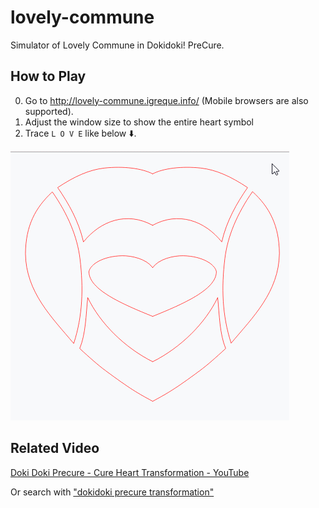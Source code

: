 # lovely-commune

Simulator of Lovely Commune in Dokidoki! PreCure.

## How to Play

0. Go to http://lovely-commune.igreque.info/ (Mobile browsers are also supported).
0. Adjust the window size to show the entire heart symbol
0. Trace `L O V E` like below :arrow_down:.

![](/how2play.gif)

## Related Video

[Doki Doki Precure - Cure Heart Transformation - YouTube](https://www.youtube.com/watch?v=D-zcCk8kxkY)

Or search with ["dokidoki precure transformation"](https://www.youtube.com/results?search_query=dokidoki+precure+transformation)
